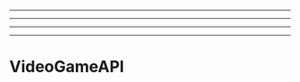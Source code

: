 ---------------------------------------------------------------------------------------------------
----------------------------------------------------------------------------------------------------
----------------------------------------------------------------------------------------------------
-------------------------------------------------------
# VideoGameAPI
